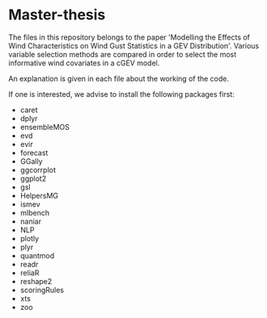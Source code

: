 # Master-thesis

The files in this repository belongs to the paper 'Modelling the Effects of Wind Characteristics on Wind Gust Statistics in a GEV Distribution'. Various variable selection methods are compared in order to select the most informative wind covariates in a cGEV model. 

An explanation is given in each file about the working of the code.

If one is interested, we advise to install the following packages first:
* caret
* dplyr
* ensembleMOS
* evd
* evir
* forecast
* GGally
* ggcorrplot
* ggplot2
* gsl
* HelpersMG
* ismev
* mlbench
* naniar
* NLP
* plotly
* plyr
* quantmod
* readr
* reliaR
* reshape2
* scoringRules
* xts
* zoo
